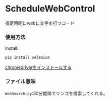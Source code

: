 # ScheduleWebControl
指定時間にwebに文字を打つコード

### 使用方法
Install:

`pip install selenium`

[chromedriverをインストールする](https://chromedriver.chromium.org/downloads)
### ファイル意味
`WebSearch.py`:30分間隔でリンゴを検索してくれる。
